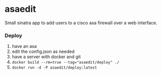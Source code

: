 asaedit
========

Small sinatra app to add users to a cisco asa firewall over a web interface.

### Deploy
1. have an asa
2. edit the config.json as needed
3. have a server with docker and git
3. `docker build --rm=true --tag="asaedit/deploy" ./`
4. `docker run -d -P asaedit/deploy:latest`
